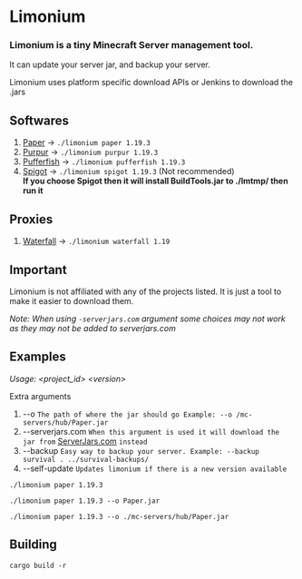 # Limonium

### Limonium is a tiny Minecraft Server management tool.

It can update your server jar, and backup your server.

Limonium uses platform specific download APIs or Jenkins to download the .jars

## Softwares

1. [Paper](https://github.com/PaperMC/Paper) -> `./limonium paper 1.19.3`
2. [Purpur](https://github.com/PurpurMC/Purpur) -> `./limonium purpur 1.19.3`
3. [Pufferfish](https://github.com/pufferfish-gg/Pufferfish) -> `./limonium pufferfish 1.19.3`
6. [Spigot](https://hub.spigotmc.org/stash/projects/SPIGOT/repos/spigot/browse) -> `./limonium spigot 1.19.3` (Not recommended)\
__If you choose Spigot then it will install BuildTools.jar to ./lmtmp/ then run it__

## Proxies

1. [Waterfall](https://github.com/PaperMC/Waterfall) -> `./limonium waterfall 1.19`

## Important

Limonium is not affiliated with any of the projects listed. It is just a tool to make it easier to download them.

_Note: When using `-serverjars.com` argument some choices may not work as they may not be added to serverjars.com_

## Examples

*Usage: &lt;project_id&gt; &lt;version&gt;*

Extra arguments
1. --o `The path of where the jar should go Example: --o /mc-servers/hub/Paper.jar`
2. --serverjars.com `When this argument is used it will download the jar from` [ServerJars.com](https://serverjars.com/) `instead`
3. --backup `Easy way to backup your server. Example: --backup survival . ../survival-backups/`
4. --self-update `Updates limonium if there is a new version available`

```
./limonium paper 1.19.3
```

```
./limonium paper 1.19.3 --o Paper.jar
```

```
./limonium paper 1.19.3 --o ./mc-servers/hub/Paper.jar
```

## Building

`cargo build -r`